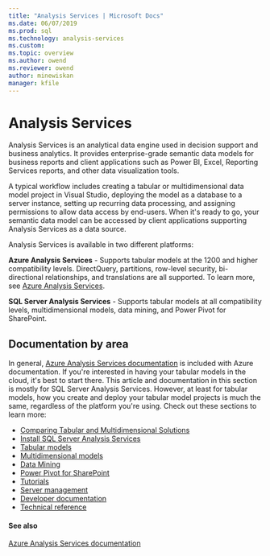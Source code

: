```yaml
---
title: "Analysis Services | Microsoft Docs"
ms.date: 06/07/2019
ms.prod: sql
ms.technology: analysis-services
ms.custom:
ms.topic: overview
ms.author: owend
ms.reviewer: owend
author: minewiskan
manager: kfile
---
```

# Analysis Services

Analysis Services is an analytical data engine used in decision support and business analytics. It provides enterprise-grade semantic data models for business reports and client applications such as Power BI, Excel, Reporting Services reports, and other data visualization tools.

A typical workflow includes creating a tabular or multidimensional data model project in Visual Studio, deploying the model as a database to a server instance, setting up recurring data processing, and assigning permissions to allow data access by end-users. When it's ready to go, your semantic data model can be accessed by client applications supporting Analysis Services as a data source.

Analysis Services is available in two different platforms:

**Azure Analysis Services** - Supports tabular models at the 1200 and higher compatibility levels. DirectQuery, partitions, row-level security, bi-directional relationships, and translations are all supported. To learn more, see [Azure Analysis Services](https://docs.microsoft.com/azure/analysis-services/).

**SQL Server Analysis Services** - Supports tabular models at all compatibility levels, multidimensional models, data mining, and Power Pivot for SharePoint.

## Documentation by area

In general, [Azure Analysis Services documentation](https://docs.microsoft.com/azure/analysis-services/) is included with Azure documentation. If you're interested in having your tabular models in the cloud, it's best to start there. This article and documentation in this section is mostly for SQL Server Analysis Services. However, at least for tabular models, how you create and deploy your tabular model projects is much the same, regardless of the platform you're using. Check out these sections to learn more:

- [Comparing Tabular and Multidimensional Solutions](../analysis-services/comparing-tabular-and-multidimensional-solutions-ssas.md)
- [Install SQL Server Analysis Services](../analysis-services/instances/install-windows/install-analysis-services.md)
- [Tabular models](../analysis-services/tabular-models/tabular-models-ssas.md)
- [Multidimensional models](../analysis-services/multidimensional-models/multidimensional-models-ssas.md)
- [Data Mining](../analysis-services/data-mining/data-mining-ssas.md)
- [Power Pivot for SharePoint](../analysis-services/power-pivot-sharepoint/power-pivot-for-sharepoint-ssas.md)
- [Tutorials](../analysis-services/analysis-services-tutorials-ssas.md)
- [Server management](../analysis-services/instances/analysis-services-instance-management.md)
- [Developer documentation](analysis-services-developer-documentation.md)
- [Technical reference](https://docs.microsoft.com/bi-reference/)

#### See also

[Azure Analysis Services documentation](https://docs.microsoft.com/azure/analysis-services/)
